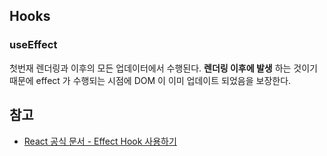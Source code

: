 ## Hooks

### useEffect
첫번재 렌더링과 이후의 모든 업데이터에서 수행된다. **렌더링 이후에 발생** 하는 것이기 때문에 effect 가 수행되는 시점에 DOM 이 이미 업데이트 되었음을 보장한다.

## 참고
- [React 공식 문서 - Effect Hook 사용하기](https://ko.reactjs.org/docs/hooks-effect.html)